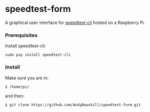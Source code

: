 # speedtest-form

A graphical user interface for [speedtest-cli](https://github.com/sivel/speedtest-cli) hosted on a Raspberry Pi.

### Prerequisites

Install speedtest-cli:
```
sudo pip install speedtest-cli
```

### Install

Make sure you are in:
```
$ /home/pi/
```
and then:
```
$ git clone https://github.com/AndyBowskill/speedtest-form.git
```

